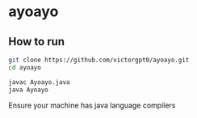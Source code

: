 # ayoayo

## How to run
```bash
git clone https://github.com/victorgpt0/ayoayo.git
cd ayoayo

javac Ayoayo.java
java Ayoayo

```
Ensure your machine has java language compilers
